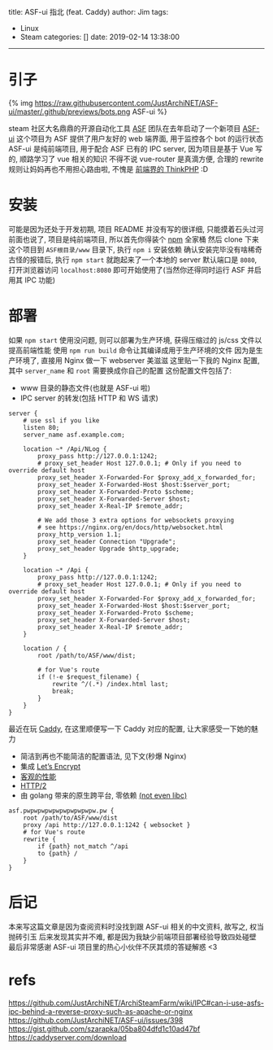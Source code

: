title: ASF-ui 指北 (feat. Caddy)
author: Jim
tags:
  - Linux
  - Steam
categories: []
date: 2019-02-14 13:38:00
---
# 引子

{% img https://raw.githubusercontent.com/JustArchiNET/ASF-ui/master/.github/previews/bots.png ASF-ui %}

steam 社区大名鼎鼎的开源自动化工具 [ASF](https://github.com/JustArchiNET/ArchiSteamFarm) 团队在去年启动了一个新项目 [ASF-ui](https://github.com/JustArchiNET/ASF-ui)
这个项目为 ASF 提供了用户友好的 web 端界面, 用于监控各个 bot 的运行状态
ASF-ui 是纯前端项目, 用于配合 ASF 已有的 IPC server, 因为项目是基于 Vue 写的, 顺路学习了 vue 相关的知识
不得不说 vue-router 是真滴方便, 合理的 rewrite 规则让妈妈再也不用担心路由啦, 不愧是 [前端界的 ThinkPHP](https://www.v2ex.com/t/382344) :D

<!-- more -->

# 安装

可能是因为还处于开发初期, 项目 README 并没有写的很详细, 只能摸着石头过河
前面也说了, 项目是纯前端项目, 所以首先你得装个 [npm](https://www.npmjs.com/get-npm) 全家桶
然后 clone 下来这个项目到 `ASF根目录/www` 目录下, 执行 `npm i` 安装依赖
确认安装完毕没有啥稀奇古怪的报错后, 执行 `npm start` 就跑起来了一个本地的 server
默认端口是 `8080`, 打开浏览器访问 `localhost:8080` 即可开始使用了(当然你还得同时运行 ASF 并启用其 IPC 功能)

# 部署

如果 `npm start` 使用没问题, 则可以部署为生产环境, 获得压缩过的 js/css 文件以提高前端性能
使用 `npm run build` 命令让其编译成用于生产环境的文件
因为是生产环境了, 直接用 Nginx 做一下 webserver 美滋滋
这里贴一下我的 Nginx 配置, 其中 `server_name` 和 `root` 需要换成你自己的配置
这份配置文件包括了:
 - www 目录的静态文件(也就是 ASF-ui 啦)
 - IPC server 的转发(包括 HTTP 和 WS 请求)

```
server {
    # use ssl if you like
    listen 80;
    server_name asf.example.com;

	location ~* /Api/NLog {
        proxy_pass http://127.0.0.1:1242;
        # proxy_set_header Host 127.0.0.1; # Only if you need to override default host
        proxy_set_header X-Forwarded-For $proxy_add_x_forwarded_for;
        proxy_set_header X-Forwarded-Host $host:$server_port;
        proxy_set_header X-Forwarded-Proto $scheme;
        proxy_set_header X-Forwarded-Server $host;
        proxy_set_header X-Real-IP $remote_addr;

        # We add those 3 extra options for websockets proxying
        # see https://nginx.org/en/docs/http/websocket.html
        proxy_http_version 1.1;
        proxy_set_header Connection "Upgrade";
        proxy_set_header Upgrade $http_upgrade;
	}

	location ~* /Api {
        proxy_pass http://127.0.0.1:1242;
        # proxy_set_header Host 127.0.0.1; # Only if you need to override default host
        proxy_set_header X-Forwarded-For $proxy_add_x_forwarded_for;
        proxy_set_header X-Forwarded-Host $host:$server_port;
        proxy_set_header X-Forwarded-Proto $scheme;
        proxy_set_header X-Forwarded-Server $host;
        proxy_set_header X-Real-IP $remote_addr;
	}

    location / {
        root /path/to/ASF/www/dist;
    
        # for Vue's route
        if (!-e $request_filename) {
            rewrite ^/(.*) /index.html last;
            break;
        }
    }
}
```

最近在玩 [Caddy](https://caddyserver.com/), 在这里顺便写一下 Caddy 对应的配置, 让大家感受一下她的魅力
 - 简洁到再也不能简洁的配置语法, 见下文(秒爆 Nginx)
 - 集成 [Let’s Encrypt](https://letsencrypt.org/)
 - [客观的性能](https://caddy.community/t/siege-benchmarks-nginx-vs-caddy-identical-systems/2962)
 - [HTTP/2](https://en.wikipedia.org/wiki/HTTP/2)
 - 由 golang 带来的原生跨平台, 零依赖 [(not even libc)](https://github.com/mholt/caddy#features)

```
asf.pwpwpwpwpwpwpwpwpwpw.pw {
    root /path/to/ASF/www/dist
    proxy /api http://127.0.0.1:1242 { websocket }
    # for Vue's route
    rewrite {
        if {path} not_match ^/api
        to {path} /
    }
}
```

# 后记

本来写这篇文章是因为查阅资料时没找到跟 ASF-ui 相关的中文资料, 故写之, 权当抛砖引玉
后来发现其实并不难, 都是因为我缺少前端项目部署经验导致四处碰壁
最后非常感谢 ASF-ui 项目里的热心小伙伴不厌其烦的答疑解惑 <3

# refs

https://github.com/JustArchiNET/ArchiSteamFarm/wiki/IPC#can-i-use-asfs-ipc-behind-a-reverse-proxy-such-as-apache-or-nginx
https://github.com/JustArchiNET/ASF-ui/issues/398
https://gist.github.com/szarapka/05ba804dfd1c10ad47bf
https://caddyserver.com/download
